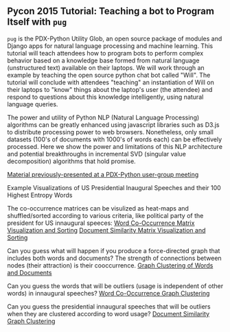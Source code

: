Pycon 2015 Tutorial: Teaching a bot to Program Itself with `pug`
--------------------------------

`pug` is the PDX-Python Utility Glob, an open source package of modules and Django apps for natural language processing and machine learning. This tutorial will teach attendees how to program bots to perform complex behavior based on a knowledge base formed from natural language (unstructured text) available on their laptops. We will work through an example by teaching the open source python chat bot called "Will". The tutorial will conclude with attendees "teaching" an instantiation of Will on their laptops to "know" things about the laptop's user (the attendee) and respond to questions about this knowledge intelligently, using natural language queries.

The power and utility of Python NLP (Natural Language Processing) algorithms can be greatly enhanced using javascript libraries such as D3.js to distribute processing power to web browsers.  Nonetheless, only small datasets (100's of documents with 1000's of words each) can be effectively processed. Here we show the power and limitations of this NLP architecture and potential breakthroughs in incremental SVD (singular value decomposition) algorithms that hold promise.


[Material previously-presented at a PDX-Python user-group meeting](http://hobson.github.io/pug/pug/docs/slidedeck-pdxpy/index.html#1)

Example Visualizations of US Presidential Inaugural Speeches and their 100 Highest Entropy Words

The co-occurrence matrices can be visulized as heat-maps and shuffled/sorted according to various criteria, like political party of the president for US innaugural speeces:
[Word Co-Occurrence Matrix Visualization and Sorting](http://hobson.github.io/pug/pug/miner/static/word_cooccurrence.html)
[Document Similarity Matrix Visualization and Sorting](http://hobson.github.io/pug/pug/miner/static/doc_cooccurrence.html)

Can you guess what will happen if you produce a force-directed graph that includes both words and documents? The strength of connections between nodes (their attraction) is their cooccurrence.
[Graph Clustering of Words and Documents](http://hobson.github.io/pug/pug/miner/static/occurrence_force_graph.html)

Can you guess the words that will be outliers (usage is independent of other words) in innaugural speeches?
[Word Co-Occurrence Graph Clustering](http://hobson.github.io/pug/pug/miner/static/word_force_graph.html)


Can you guess the presidential innaugural speeches that will be outliers when they are clustered according to word usage?
[Document Similarity Graph Clustering](http://hobson.github.io/pug/pug/miner/static/doc_force_graph.htm)